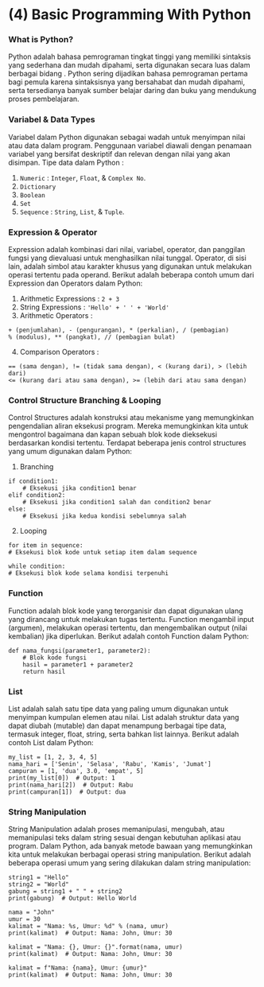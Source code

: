 # (4) Basic Programming With Python
### What is Python?
Python adalah bahasa pemrograman tingkat tinggi yang memiliki sintaksis yang sederhana dan mudah dipahami, serta digunakan secara luas dalam berbagai bidang . Python sering dijadikan bahasa pemrograman pertama bagi pemula karena sintaksisnya yang bersahabat dan mudah dipahami, serta tersedianya banyak sumber belajar daring dan buku yang mendukung proses pembelajaran.

### Variabel & Data Types
Variabel dalam Python digunakan sebagai wadah untuk menyimpan nilai atau data dalam program. Penggunaan variabel diawali dengan penamaan variabel yang bersifat deskriptif dan relevan dengan nilai yang akan disimpan.
Tipe data dalam Python :
1. `Numeric` : `Integer`, `Float`, & `Complex No`.
2. `Dictionary`
3. `Boolean`
4. `Set`
5. `Sequence` : `String`, `List`, & `Tuple`.

### Expression & Operator
Expression adalah kombinasi dari nilai, variabel, operator, dan panggilan fungsi yang dievaluasi untuk menghasilkan nilai tunggal. Operator, di sisi lain, adalah simbol atau karakter khusus yang digunakan untuk melakukan operasi tertentu pada operand. Berikut adalah beberapa contoh umum dari Expression dan Operators dalam Python:
1. Arithmetic Expressions : `2 + 3`
2. String Expressions : `'Hello' + ' ' + 'World'`
3. Arithmetic Operators :
```
+ (penjumlahan), - (pengurangan), * (perkalian), / (pembagian)
% (modulus), ** (pangkat), // (pembagian bulat)
```
4. Comparison Operators :
```
== (sama dengan), != (tidak sama dengan), < (kurang dari), > (lebih dari)
<= (kurang dari atau sama dengan), >= (lebih dari atau sama dengan)
```

### Control Structure Branching & Looping

Control Structures adalah konstruksi atau mekanisme yang memungkinkan pengendalian aliran eksekusi program. Mereka memungkinkan kita untuk mengontrol bagaimana dan kapan sebuah blok kode dieksekusi berdasarkan kondisi tertentu. Terdapat beberapa jenis control structures yang umum digunakan dalam Python:
1. Branching
```
if condition1:
    # Eksekusi jika condition1 benar
elif condition2:
    # Eksekusi jika condition1 salah dan condition2 benar
else:
    # Eksekusi jika kedua kondisi sebelumnya salah
```
2. Looping
```
for item in sequence:
# Eksekusi blok kode untuk setiap item dalam sequence
      
while condition:
# Eksekusi blok kode selama kondisi terpenuhi
```

### Function
Function adalah blok kode yang terorganisir dan dapat digunakan ulang yang dirancang untuk melakukan tugas tertentu. Function mengambil input (argumen), melakukan operasi tertentu, dan mengembalikan output (nilai kembalian) jika diperlukan. Berikut adalah contoh Function dalam Python:
```
def nama_fungsi(parameter1, parameter2):
    # Blok kode fungsi
    hasil = parameter1 + parameter2
    return hasil
```

### List
List adalah salah satu tipe data yang paling umum digunakan untuk menyimpan kumpulan elemen atau nilai. List adalah struktur data yang dapat diubah (mutable) dan dapat menampung berbagai tipe data, termasuk integer, float, string, serta bahkan list lainnya. Berikut adalah contoh List dalam Python:
```
my_list = [1, 2, 3, 4, 5]
nama_hari = ['Senin', 'Selasa', 'Rabu', 'Kamis', 'Jumat']
campuran = [1, 'dua', 3.0, 'empat', 5]
print(my_list[0])  # Output: 1
print(nama_hari[2])  # Output: Rabu
print(campuran[1])  # Output: dua
```

### String Manipulation
String Manipulation adalah proses memanipulasi, mengubah, atau memanipulasi teks dalam string sesuai dengan kebutuhan aplikasi atau program.  Dalam Python, ada banyak metode bawaan yang memungkinkan kita untuk melakukan berbagai operasi string manipulation. Berikut adalah beberapa operasi umum yang sering dilakukan dalam string manipulation:
```
string1 = "Hello"
string2 = "World"
gabung = string1 + " " + string2
print(gabung)  # Output: Hello World

nama = "John"
umur = 30
kalimat = "Nama: %s, Umur: %d" % (nama, umur)
print(kalimat)  # Output: Nama: John, Umur: 30

kalimat = "Nama: {}, Umur: {}".format(nama, umur)
print(kalimat)  # Output: Nama: John, Umur: 30

kalimat = f"Nama: {nama}, Umur: {umur}"
print(kalimat)  # Output: Nama: John, Umur: 30
```

